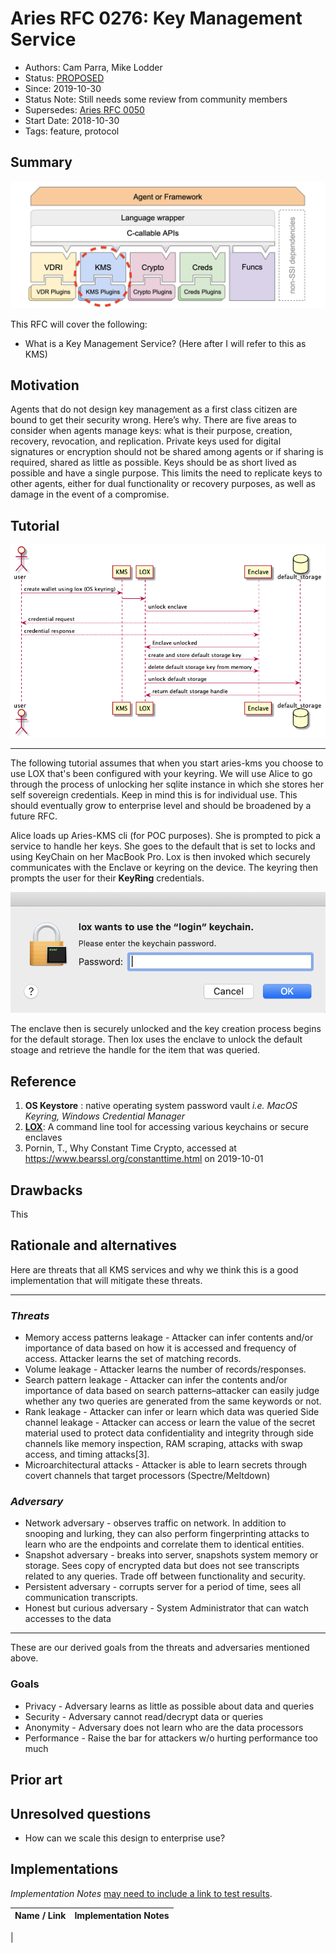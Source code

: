# Aries RFC 0276: Key Management Service 
- Authors: Cam Parra, Mike Lodder
- Status: [PROPOSED](/README.md#proposed)
- Since: 2019-10-30
- Status Note: Still needs some review from community members  
- Supersedes: [Aries RFC 0050](https://github.com/hyperledger/aries-rfcs/tree/master/concepts/0050-wallets)
- Start Date: 2018-10-30
- Tags: feature, protocol

## Summary

![mapyouarehere](./youarehere.png)

This RFC will cover the following: 

- What is a Key Management Service? (Here after I will refer to this as KMS)

## Motivation


Agents that do not design key management as a first class citizen are bound to get their security wrong. Here’s why. There are five areas to consider when agents manage keys: what is their purpose, creation, recovery, revocation, and replication. Private keys used for digital signatures or encryption should not be shared among agents or if sharing is required, shared as little as possible. Keys should be as short lived as possible and have a single purpose. This limits the need to replicate keys to other agents, either for dual functionality or recovery purposes, as well as damage in the event of a compromise.


## Tutorial

![aries-kms-tutorial](./arieskms.png)
***

The following tutorial assumes that when you start aries-kms you choose to use LOX that's been configured with your keyring. We will use Alice to go through the process of unlocking her sqlite instance in which she stores her self sovereign credentials. Keep in mind this is for individual use. This should eventually grow to enterprise level and should be broadened by a future RFC.

Alice loads up Aries-KMS cli (for POC purposes). She is prompted to pick a service to handle her keys. She goes to the default that is set to locks and using KeyChain on her MacBook Pro. Lox is then invoked which securely communicates with the Enclave or keyring on the device. The keyring then prompts the user for their **KeyRing** credentials.

![lox-keyring-prompt](./loxkrprompt.png)

The enclave then is securely unlocked and the key creation process begins for the default storage. Then lox uses the enclave to unlock the default stoage and retrieve the handle for the item that was queried.




## Reference

1. **OS Keystore** : native operating system password vault *i.e. MacOS Keyring, Windows Credential Manager* 
2. [**LOX**](https://github.com/hyperledger/aries-rfcs/tree/master/features/0042-lox): A command line tool for accessing various keychains or secure enclaves
3.  Pornin, T., Why Constant Time Crypto, accessed at https://www.bearssl.org/constanttime.html on 2019-10-01

## Drawbacks

This

## Rationale and alternatives

Here are threats that all KMS services and why we think this is a good implementation that will mitigate these threats. 
*** 
### ***Threats***
- Memory access patterns leakage - Attacker can infer contents and/or importance of data based on how it is accessed and frequency of access. Attacker learns the set of matching records.
- Volume leakage - Attacker learns the number of records/responses.
- Search pattern leakage - Attacker can infer the contents and/or importance of data based on search patterns–attacker can easily judge whether any two queries are generated from the same keywords or not.
- Rank leakage - Attacker can infer or learn which data was queried
Side channel leakage - Attacker can access or learn the value of the secret material used to protect data confidentiality and integrity through side channels like memory inspection, RAM scraping, attacks with swap access, and timing attacks[3].
- Microarchitectural attacks - Attacker is able to learn secrets through covert channels that target processors (Spectre/Meltdown)
### ***Adversary***
- Network adversary - observes traffic on network. In addition to snooping and lurking, they can also perform fingerprinting attacks to learn who are the endpoints and correlate them to identical entities.
- Snapshot adversary - breaks into server, snapshots system memory or storage. Sees copy of encrypted data but does not see transcripts related to any queries. Trade off between functionality and security.
- Persistent adversary - corrupts server for a period of time, sees all communication transcripts.
- Honest but curious adversary - System Administrator that can watch accesses to the data

****

These are our derived goals from the threats and adversaries mentioned above.

### Goals
- Privacy - Adversary learns as little as possible about data and queries
- Security - Adversary cannot read/decrypt data or queries
- Anonymity - Adversary does not learn who are the data processors
- Performance - Raise the bar for attackers w/o hurting performance too much


## Prior art


## Unresolved questions

- How can we scale this design to enterprise use?
   
## Implementations

*Implementation Notes* [may need to include a link to test results](README.md#accepted).

Name / Link | Implementation Notes
--- | ---
 | 

